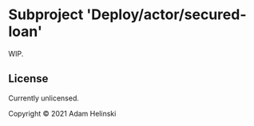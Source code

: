 # Subproject 'Deploy/actor/secured-loan'

WIP.


## License

Currently unlicensed.

Copyright © 2021 Adam Helinski
